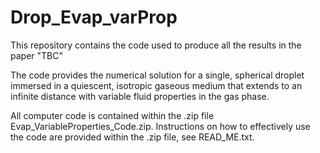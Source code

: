 # Drop_Evap_varProp

This repository contains the code used to produce all the results in the paper "TBC"

The code provides the numerical solution for a single, spherical droplet immersed in a quiescent, isotropic gaseous medium that extends to an infinite distance with variable fluid properties in the gas phase.

All computer code is contained within the .zip file Evap_VariableProperties_Code.zip. Instructions on how to effectively use the code are provided within the .zip file, see READ_ME.txt.
